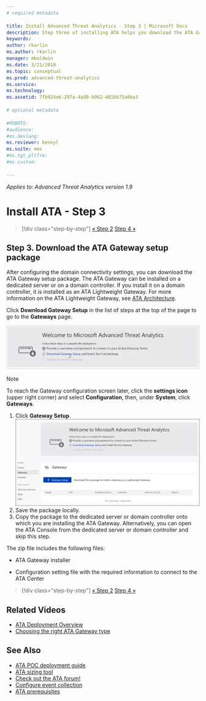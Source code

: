 ```yaml
---
# required metadata

title: Install Advanced Threat Analytics - Step 3 | Microsoft Docs
description: Step three of installing ATA helps you download the ATA Gateway setup package.
keywords:
author: rkarlin
ms.author: rkarlin
manager: mbaldwin
ms.date: 3/21/2018
ms.topic: conceptual
ms.prod: advanced-threat-analytics
ms.service:
ms.technology:
ms.assetid: 7fb024e6-297a-4ad9-b962-481bb75a0ba3

# optional metadata

#ROBOTS:
#audience:
#ms.devlang:
ms.reviewer: bennyl
ms.suite: ems
#ms.tgt_pltfrm:
#ms.custom:

---
```


*Applies to: Advanced Threat Analytics version 1.9*



# Install ATA - Step 3

>[!div class="step-by-step"]
[« Step 2](install-ata-step2.md)
[Step 4 »](install-ata-step4.md)

## Step 3. Download the ATA Gateway setup package
After configuring the domain connectivity settings, you can download the ATA Gateway setup package. The ATA Gateway can be installed on a dedicated server or on a domain controller. If you install it on a domain controller, it is installed as an ATA Lightweight Gateway. For more information on the ATA Lightweight Gateway, see [ATA Architecture](ata-architecture.md). 

Click **Download Gateway Setup** in the list of steps at the top of the page to go to the **Gateways** page.

![ATA gateway configuration settings](media/ATA_1.7-welcome-download-gateway.PNG)

> [!NOTE] 
> To reach the Gateway configuration screen later, click the **settings icon** (upper right corner) and select **Configuration**, then, under **System**, click **Gateways**.  

1.  Click **Gateway Setup**.
  ![Download ATA Gateway Setup](media/download-gateway-setup.png)
2.  Save the package locally.
3.  Copy the package to the dedicated server or domain controller onto which you are installing the ATA Gateway. Alternatively, you can open the ATA Console from the dedicated server or domain controller and skip this step.

The zip file includes the following files:

-   ATA Gateway installer

-   Configuration setting file with the required information to connect to the ATA Center


>[!div class="step-by-step"]
[« Step 2](install-ata-step2.md)
[Step 4 »](install-ata-step4.md)


## Related Videos
- [ATA Deployment Overview](https://channel9.msdn.com/Shows/Microsoft-Security/Overview-of-ATA-Deployment-in-10-Minutes)
- [Choosing the right ATA Gateway type](https://channel9.msdn.com/Shows/Microsoft-Security/ATA-Deployment-Choose-the-Right-Gateway-Type)

## See Also
- [ATA POC deployment guide](http://aka.ms/atapoc)
- [ATA sizing tool](http://aka.ms/atasizingtool)
- [Check out the ATA forum!](https://social.technet.microsoft.com/Forums/security/home?forum=mata)
- [Configure event collection](configure-event-collection.md)
- [ATA prerequisites](ata-prerequisites.md)
